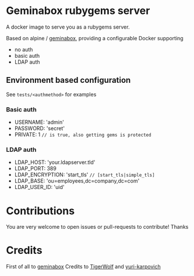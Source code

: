 # Geminabox rubygems server

A docker image to serve you as a rubygems server.

Based on alpine / [geminabox](https://github.com/geminabox/geminabox), providing a configurable Docker supporting
 - no auth
 - basic auth
 - LDAP auth

## Environment based configuration
See `tests/<authmethod>` for examples
### Basic auth
 - USERNAME: 'admin'
 - PASSWORD: 'secret'
 - PRIVATE: 1 `// is true, also getting gems is protected`

### LDAP auth
 - LDAP_HOST: 'your.ldapserver.tld'
 - LDAP_PORT: 389
 - LDAP_ENCRYPTION: 'start_tls' `// [start_tls|simple_tls]`
 - LDAP_BASE: 'ou=employees,dc=company,dc=com'
 - LDAP_USER_ID: 'uid'

# Contributions
You are very welcome to open issues or pull-requests to contribute! Thanks

# Credits
First of all to [geminabox](https://github.com/geminabox/geminabox)
Credits to [TigerWolf](https://github.com/TigerWolf/geminabox) and [yuri-karpovich](https://github.com/yuri-karpovich/geminabox)